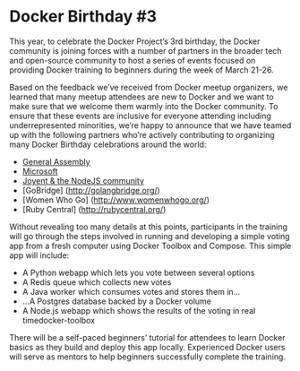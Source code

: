 # Docker Birthday #3


This year, to celebrate the Docker Project’s 3rd birthday, the Docker community is joining forces with a number of partners in the broader tech and open-source community to host a series of events focused on providing Docker training to beginners during the week of March 21-26. 

Based on the feedback we’ve received from Docker meetup organizers, we learned that many meetup attendees are new to Docker and we want to make sure that we welcome them warmly into the Docker community. To ensure that these events are inclusive for everyone attending including underrepresented minorities, we’re happy to announce that we have teamed up with the following partners who’re actively contributing to organizing many Docker Birthday celebrations around the world:

- [General Assembly](https://generalassemb.ly/)
- [Microsoft](https://www.microsoft.com/en-us/)
- [Joyent & the NodeJS community](https://www.joyent.com/developers/node)
- [GoBridge] (http://golangbridge.org/)
- [Women Who Go] (http://www.womenwhogo.org/)
- [Ruby Central] (http://rubycentral.org/)

Without revealing too many details at this points, participants in the training will go through the steps involved in running and developing a simple voting app from a fresh computer using Docker Toolbox and Compose. This simple app will include:

- A Python webapp which lets you vote between several options
- A Redis queue which collects new votes
- A Java worker which consumes votes and stores them in…
- …A Postgres database backed by a Docker volume
- A Node.js webapp which shows the results of the voting in real timedocker-toolbox

There will be a self-paced beginners’ tutorial for attendees to learn Docker basics as they build and deploy this app locally. Experienced Docker users will serve as mentors to help beginners successfully complete the training.
